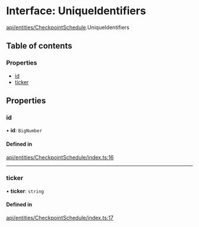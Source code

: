 # Interface: UniqueIdentifiers

[api/entities/CheckpointSchedule](../wiki/api.entities.CheckpointSchedule).UniqueIdentifiers

## Table of contents

### Properties

- [id](../wiki/api.entities.CheckpointSchedule.UniqueIdentifiers#id)
- [ticker](../wiki/api.entities.CheckpointSchedule.UniqueIdentifiers#ticker)

## Properties

### id

• **id**: `BigNumber`

#### Defined in

[api/entities/CheckpointSchedule/index.ts:16](https://github.com/PolymathNetwork/polymesh-sdk/blob/c6fe1be3/src/api/entities/CheckpointSchedule/index.ts#L16)

___

### ticker

• **ticker**: `string`

#### Defined in

[api/entities/CheckpointSchedule/index.ts:17](https://github.com/PolymathNetwork/polymesh-sdk/blob/c6fe1be3/src/api/entities/CheckpointSchedule/index.ts#L17)
